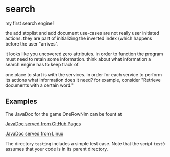 # search
my first search engine!


the add stoplist and add document use-cases are not really user initiated
actions.  they are part of initializing the inverted index (which happens
before the user "arrives".

it looks like you uncovered zero attributes.  in order to function the program
must need to retain some information.  think about what information a search
engine has to keep track of.

one place to start is with the services. in order for each service to perform
its actions what information does it need?  for example, consider "Retrieve
documents with a certain word."






## Examples

The JavaDoc for the game OneRowNim can be fount at

  <a href="https://f19-cs312-loyola.github.io/Nim"> JavaDoc served from GitHub Pages </a>
  
  <a href="http://www.cs.loyola.edu/~binkley/312/src/javadoc-examples/Nim.docs"> JavaDoc served from Linux </a>


The directory `testing` includes a simple test case.  Note that the script 
`test0` assumes that your code is in its parent directory.

